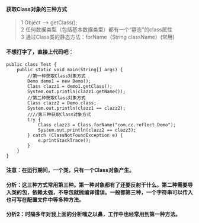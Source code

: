 #### 获取Class对象的三种方式
> 1 Object ——> getClass();  
> 2 任何数据类型（包括基本数据类型）都有一个“静态”的class属性  
> 3 通过Class类的静态方法：forName（String  className）(常用)
#### 不想打字了，直接上代码吧：
```
public class Test {
    public static void main(String[] args) {
        //第一种获取Class对象方式
        Demo demo1 = new Demo();
        Class clazz1 = demo1.getClass();
        System.out.println(clazz1.getName());
        //第二种获取Class对象方式
        Class clazz2 = Demo.class;
        System.out.println(clazz1 == clazz2);
        ////第三种获取Class对象方式
        try {
            Class clazz3 = Class.forName("com.cc.reflect.Demo");
            System.out.println(clazz2 == clazz3);
        } catch (ClassNotFoundException e) {
            e.printStackTrace();
        }
    }
}
```
#### 注意：在运行期间，一个类，只有一个Class对象产生。
#### 分析：这三种方式常用第三种。第一种对象都有了还要反射干什么。第二种需要导入类的包，依赖太强，不导包就抛编译错误。一般都第三种，一个字符串可以传入也可写在配置文件中等多种方法。
#### 分析2：时隔多年对我上面的分析嗤之以鼻，工作中也经常用到第一种方法。
